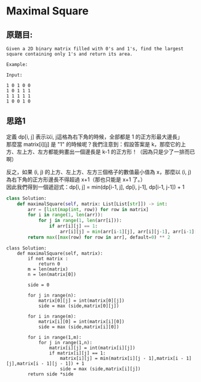 # Maximal Square


## 原題目:
```
Given a 2D binary matrix filled with 0's and 1's, find the largest square containing only 1's and return its area.

Example:

Input: 

1 0 1 0 0
1 0 1 1 1
1 1 1 1 1
1 0 0 1 0
```

## 思路1 
定義 dp[i, j] 表示以i, j這格為右下角的時候，全部都是 1 的正方形最大邊長」<br>
那麼當 matrix[i][j] 是 "1" 的時候呢？我們注意到：假設答案是 k，那麼它的上方、左上方、左方都能夠畫出一個邊長是 k-1 的正方形！（因為只是少了一排而已啊）<br>

反之，如果 (i, j) 的上方、左上方、左方三個格子的數值最小值為 x，那麼以 (i, j) 為右下角的正方形邊長不得超過 x+1（那也只能是 x+1 了。）<br>
因此我們得到一個遞迴式：dp[i, j] = min(dp[i-1, j], dp[i, j-1], dp[i-1, j-1]) + 1<br>




``` python
class Solution:
    def maximalSquare(self, matrix: List[List[str]]) -> int: 
        arr = [list(map(int, row)) for row in matrix]
        for i in range(1, len(arr)):
            for j in range(1, len(arr[i])):
                if arr[i][j] == 1:
                    arr[i][j] = min(arr[i-1][j], arr[i][j-1], arr[i-1][j-1]) + 1
        return max([max(row) for row in arr], default=0) ** 2
```  

```
class Solution:
    def maximalSquare(self, matrix):
        if not matrix :
            return 0
        m = len(matrix)
        n = len(matrix[0])
        
        side = 0
        
        for j in range(n):
            matrix[0][j] = int(matrix[0][j])
            side = max (side,matrix[0][j])
        
        for i in range(m):
            matrix[i][0] = int(matrix[i][0])
            side = max (side,matrix[i][0])

        for i in range(1,m):
            for j in range(1,n):
                matrix[i][j] = int(matrix[i][j])
                if matrix[i][j] == 1:
                    matrix[i][j] = min(matrix[i][j - 1],matrix[i - 1][j],matrix[i - 1][j - 1]) + 1
                    side = max (side,matrix[i][j])  
        return side *side
```








